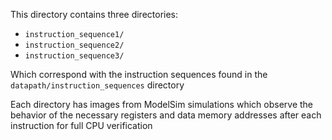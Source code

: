 This directory contains three directories:
- `instruction_sequence1/`
- `instruction_sequence2/`
- `instruction_sequence3/`

Which correspond with the instruction sequences found in the `datapath/instruction_sequences` directory

Each directory has images from ModelSim simulations which observe the behavior of the necessary registers and data memory addresses after each instruction for full CPU verification

